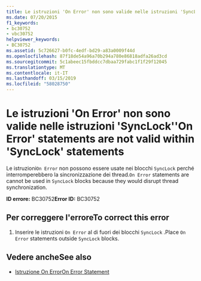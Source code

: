 ```yaml
---
title: Le istruzioni 'On Error' non sono valide nelle istruzioni 'SyncLock'
ms.date: 07/20/2015
f1_keywords:
- bc30752
- vbc30752
helpviewer_keywords:
- BC30752
ms.assetid: 5c726627-b0fc-4edf-bd29-a83a0009f44d
ms.openlocfilehash: 87f18de54a96a70b294a780e86818adfa26ad3cd
ms.sourcegitcommit: 5c1abeec15fbddcc7dbaa729fabc1f1f29f12045
ms.translationtype: MT
ms.contentlocale: it-IT
ms.lasthandoff: 03/15/2019
ms.locfileid: "58028750"
---
```

# <a name="on-error-statements-are-not-valid-within-synclock-statements"></a><span data-ttu-id="3d909-102">Le istruzioni 'On Error' non sono valide nelle istruzioni 'SyncLock'</span><span class="sxs-lookup"><span data-stu-id="3d909-102">'On Error' statements are not valid within 'SyncLock' statements</span></span>
<span data-ttu-id="3d909-103">Le istruzioni`On Error` non possono essere usate nei blocchi `SyncLock` perché interromperebbero la sincronizzazione dei thread.</span><span class="sxs-lookup"><span data-stu-id="3d909-103">`On Error` statements are cannot be used in `SyncLock` blocks because they would disrupt thread synchronization.</span></span>  
  
 <span data-ttu-id="3d909-104">**ID errore:** BC30752</span><span class="sxs-lookup"><span data-stu-id="3d909-104">**Error ID:** BC30752</span></span>  
  
## <a name="to-correct-this-error"></a><span data-ttu-id="3d909-105">Per correggere l'errore</span><span class="sxs-lookup"><span data-stu-id="3d909-105">To correct this error</span></span>  
  
1.  <span data-ttu-id="3d909-106">Inserire le istruzioni `On Error` al di fuori dei blocchi `SyncLock` .</span><span class="sxs-lookup"><span data-stu-id="3d909-106">Place `On Error` statements outside `SyncLock` blocks.</span></span>  
  
## <a name="see-also"></a><span data-ttu-id="3d909-107">Vedere anche</span><span class="sxs-lookup"><span data-stu-id="3d909-107">See also</span></span>

- [<span data-ttu-id="3d909-108">Istruzione On Error</span><span class="sxs-lookup"><span data-stu-id="3d909-108">On Error Statement</span></span>](../../visual-basic/language-reference/statements/on-error-statement.md)
